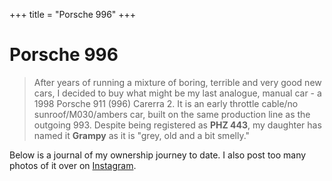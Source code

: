 +++ 
title = "Porsche 996"
+++
# Porsche 996
> After years of running a mixture of boring, terrible and very good new cars, I decided to buy what might be my last analogue, manual car - a 1998 Porsche 911 (996) Carerra 2. It is an early throttle cable/no sunroof/M030/ambers car, built on the same production line as the outgoing 993. Despite being registered as **PHZ 443**, my daughter has named it **Grampy** as it is "grey, old and a bit smelly."

Below is a journal of my ownership journey to date. I also post too many photos of it over on [Instagram](https://instagram.com/alexjreid).